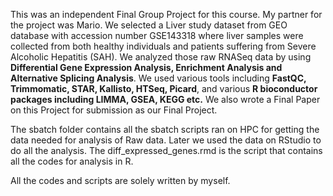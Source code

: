 This was an independent Final Group Project for this course. My partner for the project was Mario.
We selected a Liver study dataset from GEO database with accession number GSE143318 where liver samples were collected from both healthy individuals and patients suffering from Severe Alcoholic Hepatitis (SAH).
We analyzed those raw RNASeq data by using **Differential Gene Expression Analysis, Enrichment Analysis and Alternative Splicing Analysis**. We used various tools including **FastQC, Trimmomatic, STAR, Kallisto, HTSeq, Picard**, and various **R bioconductor packages including LIMMA, GSEA, KEGG etc.**
We also wrote a Final Paper on this Project for submission as our Final Project.

The sbatch folder contains all the sbatch scripts ran on HPC for getting the data needed for analysis of Raw data. Later we used the data on RStudio to do all the analysis. The diff_expressed_genes.rmd is the script that contains all the codes for analysis in R.

All the codes and scripts are solely written by myself.
